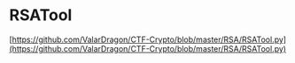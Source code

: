 # RSATool

[https://github.com/ValarDragon/CTF-Crypto/blob/master/RSA/RSATool.py](https://github.com/ValarDragon/CTF-Crypto/blob/master/RSA/RSATool.py)
